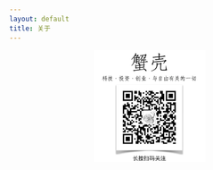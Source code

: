```yaml
---
layout: default
title: 关于
---
```


<div style="text-align: center;">

<img src="/assets/images/qr_shellc_pub_720.png" width="200">

</div>

